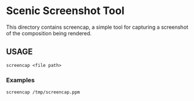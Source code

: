 # Scenic Screenshot Tool

This directory contains screencap, a simple tool for capturing a screenshot
of the composition being rendered.

## USAGE

    screencap <file path>

### Examples

    screencap /tmp/screencap.ppm
